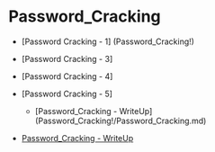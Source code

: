# Password_Cracking

- [Password Cracking - 1] (Password_Cracking!)
- [Password Cracking - 3] 
- [Password Cracking - 4] 
- [Password Cracking - 5] 
    + [Password_Cracking - WriteUp] (Password_Cracking!/Password_Cracking.md)

- [Password_Cracking - WriteUp](Password_Cracking!/Password_Cracking.md)
